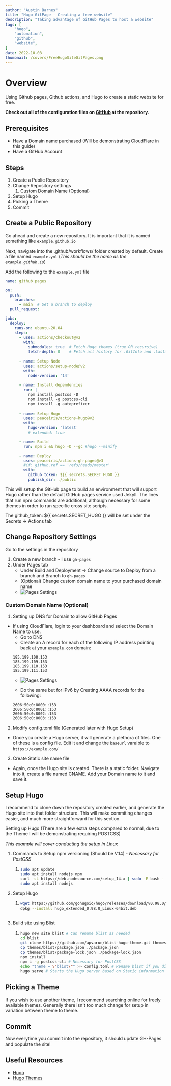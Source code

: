 ```yaml
---
author: "Austin Barnes"
title: "Hugo GitPage - Creating a free website"
description: "Taking advantage of GitHub Pages to host a website"
tags: [
    "hugo",
    "automation",
    "github",
    "website",
]
date: 2022-10-08
thumbnail: /covers/FreeHugoSiteGitPages.png
---
```


# Overview
Using Github pages, Github actions, and Hugo to create a static website for free. 

**Check out all of the configuration files on [GitHub](https://github.com/Cinderblook/cinderblook.github.io) at the repository.**

## Prerequisites 
- Have a Domain name purchased (Will be demonstrating CloudFlare in this guide)
- Have a GitHub Account

## Steps
1. Create a Public Repository
2. Change Repository settings
    1. Custom Domain Name (Optional)
3. Setup Hugo
4. Picking a Theme
5. Commit

## Create a Public Repository
Go ahead and create a new repository. It is important that it is named something like   `example.github.io`

Next, navigate into the .github/workflows/ folder created by default. Create a file named `example.yml` (*This should be the name as the  `example.github.io`*)

Add the following to the `example.yml` file
```yml
name: github pages

on:
  push:
    branches:
      - main  # Set a branch to deploy
  pull_request:

jobs:
  deploy:
    runs-on: ubuntu-20.04
    steps:
      - uses: actions/checkout@v2
        with:
          submodules: true  # Fetch Hugo themes (true OR recursive)
          fetch-depth: 0    # Fetch all history for .GitInfo and .Lastmod
          
      - name: Setup Node
        uses: actions/setup-node@v2
        with:
          node-version: '14'
        
      - name: Install dependencies
        run: |
          npm install postcss -D
          npm install -g postcss-cli
          npm install -g autoprefixer
          
      - name: Setup Hugo
        uses: peaceiris/actions-hugo@v2
        with:
          hugo-version: 'latest'
          # extended: true

      - name: Build
        run: npm i && hugo -D --gc #hugo --minify

      - name: Deploy
        uses: peaceiris/actions-gh-pages@v3
        #if: github.ref == 'refs/heads/master'
        with:
          github_token: ${{ secrets.SECRET_HUGO }}
          publish_dir: ./public
```
This will setup the GitHub page to build an environment that will support Hugo rather than the default GitHub pages service used Jekyll. The lines that run npm commands are additional, although necessary for some themes in order to run specific cross site scripts.

The github_token: ${{ secrets.SECRET_HUGO }} will be set under the Secrets -> Actions tab

## Change Repository Settings

Go to the settings in the repository

1. Create a new branch - I use `gh-pages`
2. Under Pages tab
    - Under Build and Deployment -> Change source to Deploy from a branch and Branch to `gh-pages`
    - (Optional) Change custom domain name to your purchased domain name
    - ![Pages Settings](/examples/gh-pagesexample1.png "GH-Page Example")

###  Custom Domain Name (Optional)
1. Setting up DNS for Domain to allow GitHub Pages
 - If using CloudFlare, login to your dashboard and select the Domain Name to use.
    - Go to DNS
    - Create an A record for each of the following IP address pointing back at your `example.com` domain:
    ``` IPv4s
    185.199.108.153
    185.199.109.153
    185.199.110.153
    185.199.111.153
    ```
    - ![Pages Settings](/examples/gh-pagesexample2.png "GH-Page Example")

    - Do the same but for IPv6 by Creating AAAA records for the following:
    ``` IPv6s
    2606:50c0:8000::153
    2606:50c0:8001::153
    2606:50c0:8002::153
    2606:50c0:8003::153
    ```

2. Modify config.toml file (Generated later with Hugo Setup)
- Once you create a Hugo server, it will generate a plethora of files. One of these is a config file. Edit it and change the `baseurl` varaible to `https://example.com/`

3. Create Static site name file
- Again, once the Hugo site is created. There is a static folder. Navigate into it, create a file named CNAME. Add your Domain name to it and save it.

## Setup Hugo
I recommend to clone down the repository created earlier, and generate the Hugo site into that folder structure. This will make commiting changes easier, and much more straightforward for this section. 

Setting up Hugo (There are a few extra steps compared to normal, due to the Theme I will be demonstrating requiring POSTCSS)

*This example will cover conducting the setup in Linux*

1. Commands to Setup npm versioning (Should be V.14) - *Necessary for PostCSS*
   1.  ``` bash
       sudo apt update
       sudo apt install nodejs npm
       curl -sL https://deb.nodesource.com/setup_14.x | sudo -E bash -
       sudo apt install nodejs
       ```
2. Setup Hugo 
   1. ``` bash
      wget https://github.com/gohugoio/hugo/releases/download/v0.98.0/hugo_extended_0.98.0_Linux-64bit.deb
      dpkg --install hugo_extended_0.98.0_Linux-64bit.deb
    
3. Build site using Blist
   1. ``` bash
      hugo new site blist # Can rename blist as needed
      cd blist 
      git clone https://github.com/apvarun/blist-hugo-theme.git themes/blist
      cp themes/blist/package.json ./package.json
      cp themes/blist/package-lock.json ./package-lock.json
      npm install
      npm i -g postcss-cli # Necessary for PostCSS
      echo "theme = \"blist\"" >> config.toml # Rename blist if you did so earlier
      hugo serve # Starts the Hugo server based on Static information within directory ran
      ```  


## Picking a Theme
If you wish to use another theme, I recommend searching online for freely available themes. Generally there isn't too much change for setup in variation between theme to theme.

## Commit
Now everytime you commit into the repository, it should update GH-Pages and populate the site! 

## Useful Resources
* [Hugo](https://gohugo.io/)
* [Hugo Themes](https://hugothemesfree.com/)